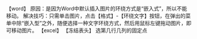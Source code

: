 【word】
原因：是因为Word中默认插入图片的环绕方式是“嵌入式”，所以不能移动。
解决技巧：只需单击图片，点击【格式】-【环绕文字】按钮，在弹出的菜单中除“嵌入型”之外，随便选择一种文字环绕方式，然后用鼠标左键拖动图片，即可移动图片。
【excel】
【冻结表头】
选第几行几列的固定点

 


 


 


 